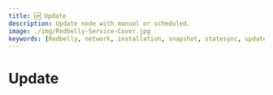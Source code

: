 ```yaml
---
title: 🆙 Update
description: Update node with manual or scheduled.
image: ./img/Redbelly-Service-Cover.jpg
keywords: [Redbelly, network, installation, snapshot, statesync, update]
---
```


# Update 

